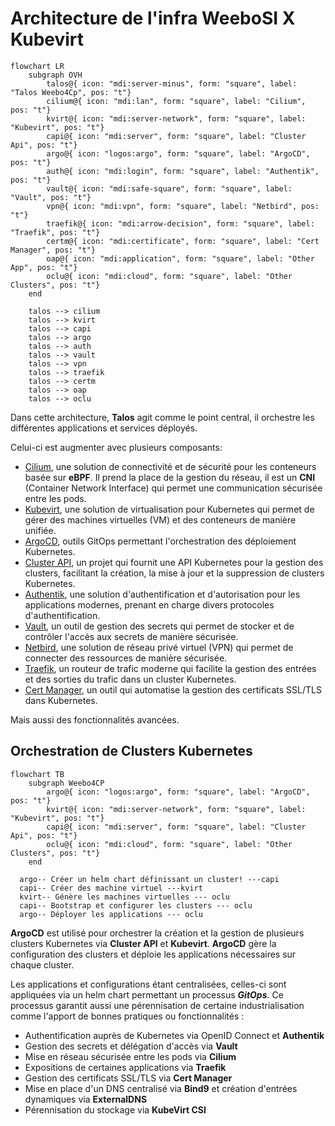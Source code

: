 # Architecture de l'infra WeeboSI X Kubevirt

```mermaid
flowchart LR
    subgraph OVH
        talos@{ icon: "mdi:server-minus", form: "square", label: "Talos Weebo4Cp", pos: "t"}
        cilium@{ icon: "mdi:lan", form: "square", label: "Cilium", pos: "t"}
        kvirt@{ icon: "mdi:server-network", form: "square", label: "Kubevirt", pos: "t"}
        capi@{ icon: "mdi:server", form: "square", label: "Cluster Api", pos: "t"}
        argo@{ icon: "logos:argo", form: "square", label: "ArgoCD", pos: "t"}
        auth@{ icon: "mdi:login", form: "square", label: "Authentik", pos: "t"}
        vault@{ icon: "mdi:safe-square", form: "square", label: "Vault", pos: "t"}
        vpn@{ icon: "mdi:vpn", form: "square", label: "Netbird", pos: "t"}
        traefik@{ icon: "mdi:arrow-decision", form: "square", label: "Traefik", pos: "t"}
        certm@{ icon: "mdi:certificate", form: "square", label: "Cert Manager", pos: "t"}
        oap@{ icon: "mdi:application", form: "square", label: "Other App", pos: "t"}
        oclu@{ icon: "mdi:cloud", form: "square", label: "Other Clusters", pos: "t"}
    end

    talos --> cilium
    talos --> kvirt
    talos --> capi
    talos --> argo
    talos --> auth
    talos --> vault
    talos --> vpn
    talos --> traefik
    talos --> certm
    talos --> oap
    talos --> oclu
```

Dans cette architecture, **Talos** agit comme le point central, il orchestre les différentes applications et services déployés.

Celui-ci est augmenter avec plusieurs composants:

- [Cilium](https://cilium.io/), une solution de connectivité et de sécurité pour les conteneurs basée sur **eBPF**. Il prend la place de la gestion du réseau, il est un **CNI** (Container Network Interface) qui permet une communication sécurisée entre les pods.
- [Kubevirt](https://kubevirt.io/), une solution de virtualisation pour Kubernetes qui permet de gérer des machines virtuelles (VM) et des conteneurs de manière unifiée.
- [ArgoCD](https://argo-cd.readthedocs.io/en/stable/), outils GitOps permettant l'orchestration des déploiement Kubernetes.
- [Cluster API](https://cluster-api.sigs.k8s.io/), un projet qui fournit une API Kubernetes pour la gestion des clusters, facilitant la création, la mise à jour et la suppression de clusters Kubernetes.
- [Authentik](https://goauthentik.io/), une solution d'authentification et d'autorisation pour les applications modernes, prenant en charge divers protocoles d'authentification.
- [Vault](https://www.vaultproject.io/), un outil de gestion des secrets qui permet de stocker et de contrôler l'accès aux secrets de manière sécurisée.
- [Netbird](https://netbird.io/), une solution de réseau privé virtuel (VPN) qui permet de connecter des ressources de manière sécurisée.
- [Traefik](https://traefik.io/), un routeur de trafic moderne qui facilite la gestion des entrées et des sorties du trafic dans un cluster Kubernetes.
- [Cert Manager](https://cert-manager.io/), un outil qui automatise la gestion des certificats SSL/TLS dans Kubernetes.

Mais aussi des fonctionnalités avancées.

## Orchestration de Clusters Kubernetes

```mermaid
flowchart TB
    subgraph Weebo4CP
        argo@{ icon: "logos:argo", form: "square", label: "ArgoCD", pos: "t"}
        kvirt@{ icon: "mdi:server-network", form: "square", label: "Kubevirt", pos: "t"}
        capi@{ icon: "mdi:server", form: "square", label: "Cluster Api", pos: "t"}
        oclu@{ icon: "mdi:cloud", form: "square", label: "Other Clusters", pos: "t"}
    end

  argo-- Créer un helm chart définissant un cluster! ---capi
  capi-- Créer des machine virtuel ---kvirt
  kvirt-- Génère les machines virtuelles --- oclu
  capi-- Bootstrap et configurer les clusters --- oclu
  argo-- Déployer les applications --- oclu
```

**ArgoCD** est utilisé pour orchestrer la création et la gestion de plusieurs clusters Kubernetes via **Cluster API** et **Kubevirt**. **ArgoCD** gère la configuration des clusters et déploie les applications nécessaires sur chaque cluster.

Les applications et configurations étant centralisées, celles-ci sont appliquées via un helm chart permettant un processus ***GitOps***. Ce processus garantit aussi une pérennisation de certaine industrialisation comme l'apport de bonnes pratiques ou fonctionnalités :

- Authentification auprès de Kubernetes via OpenID Connect et **Authentik**
- Gestion des secrets et délégation d'accès via **Vault**
- Mise en réseau sécurisée entre les pods via **Cilium**
- Expositions de certaines applications via **Traefik**
- Gestion des certificats SSL/TLS via **Cert Manager**
- Mise en place d'un DNS centralisé via **Bind9** et création d'entrées dynamiques via **ExternalDNS**
- Pérennisation du stockage via **KubeVirt CSI**
